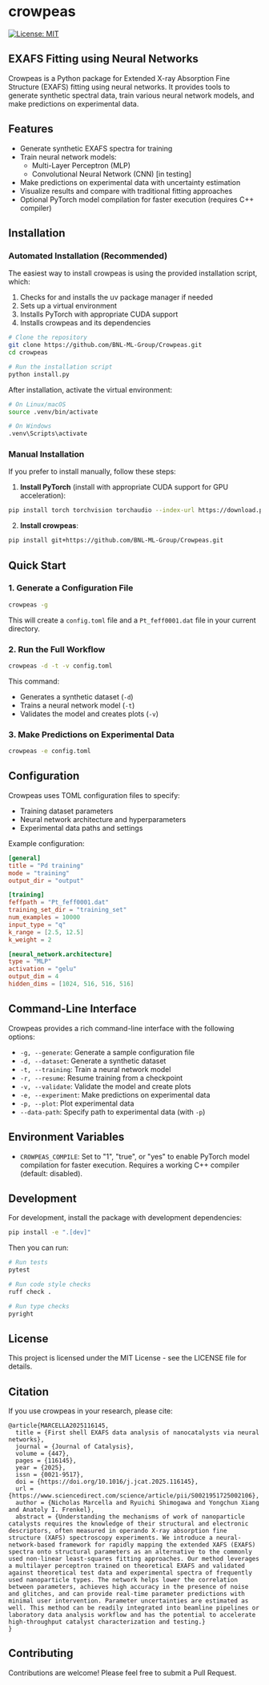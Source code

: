 # crowpeas

[![License: MIT](https://img.shields.io/badge/License-MIT-yellow.svg)](https://opensource.org/licenses/MIT)

## EXAFS Fitting using Neural Networks

Crowpeas is a Python package for Extended X-ray Absorption Fine Structure (EXAFS) fitting using neural networks. It provides tools to generate synthetic spectral data, train various neural network models, and make predictions on experimental data.


## Features

- Generate synthetic EXAFS spectra for training
- Train neural network models:
  - Multi-Layer Perceptron (MLP)
  - Convolutional Neural Network (CNN) [in testing]
- Make predictions on experimental data with uncertainty estimation
- Visualize results and compare with traditional fitting approaches
- Optional PyTorch model compilation for faster execution (requires C++ compiler)

## Installation

### Automated Installation (Recommended)

The easiest way to install crowpeas is using the provided installation script, which:
1. Checks for and installs the uv package manager if needed
2. Sets up a virtual environment
3. Installs PyTorch with appropriate CUDA support
4. Installs crowpeas and its dependencies

```bash
# Clone the repository
git clone https://github.com/BNL-ML-Group/Crowpeas.git
cd crowpeas

# Run the installation script
python install.py
```

After installation, activate the virtual environment:

```bash
# On Linux/macOS
source .venv/bin/activate

# On Windows
.venv\Scripts\activate
```

### Manual Installation

If you prefer to install manually, follow these steps:

1. **Install PyTorch** (install with appropriate CUDA support for GPU acceleration):

```bash
pip install torch torchvision torchaudio --index-url https://download.pytorch.org/whl/cu121
```

2. **Install crowpeas**:

```bash
pip install git+https://github.com/BNL-ML-Group/Crowpeas.git
```

## Quick Start

### 1. Generate a Configuration File

```bash
crowpeas -g
```

This will create a `config.toml` file and a `Pt_feff0001.dat` file in your current directory.

### 2. Run the Full Workflow

```bash
crowpeas -d -t -v config.toml
```

This command:
- Generates a synthetic dataset (`-d`)
- Trains a neural network model (`-t`)
- Validates the model and creates plots (`-v`)

### 3. Make Predictions on Experimental Data

```bash
crowpeas -e config.toml
```

## Configuration

Crowpeas uses TOML configuration files to specify:
- Training dataset parameters
- Neural network architecture and hyperparameters
- Experimental data paths and settings

Example configuration:

```toml
[general]
title = "Pd training"
mode = "training"
output_dir = "output"

[training]
feffpath = "Pt_feff0001.dat"
training_set_dir = "training_set"
num_examples = 10000
input_type = "q"
k_range = [2.5, 12.5]
k_weight = 2

[neural_network.architecture]
type = "MLP"
activation = "gelu" 
output_dim = 4
hidden_dims = [1024, 516, 516, 516]
```


## Command-Line Interface

Crowpeas provides a rich command-line interface with the following options:

- `-g, --generate`: Generate a sample configuration file
- `-d, --dataset`: Generate a synthetic dataset
- `-t, --training`: Train a neural network model
- `-r, --resume`: Resume training from a checkpoint
- `-v, --validate`: Validate the model and create plots
- `-e, --experiment`: Make predictions on experimental data
- `-p, --plot`: Plot experimental data
- `--data-path`: Specify path to experimental data (with `-p`)

## Environment Variables

- `CROWPEAS_COMPILE`: Set to "1", "true", or "yes" to enable PyTorch model compilation for faster execution. Requires a working C++ compiler (default: disabled).


## Development

For development, install the package with development dependencies:

```bash
pip install -e ".[dev]"
```

Then you can run:

```bash
# Run tests
pytest

# Run code style checks
ruff check .

# Run type checks
pyright
```

## License

This project is licensed under the MIT License - see the LICENSE file for details.

## Citation

If you use crowpeas in your research, please cite:

```
@article{MARCELLA2025116145,
  title = {First shell EXAFS data analysis of nanocatalysts via neural networks},
  journal = {Journal of Catalysis},
  volume = {447},
  pages = {116145},
  year = {2025},
  issn = {0021-9517},
  doi = {https://doi.org/10.1016/j.jcat.2025.116145},
  url = {https://www.sciencedirect.com/science/article/pii/S0021951725002106},
  author = {Nicholas Marcella and Ryuichi Shimogawa and Yongchun Xiang and Anatoly I. Frenkel},
  abstract = {Understanding the mechanisms of work of nanoparticle catalysts requires the knowledge of their structural and electronic descriptors, often measured in operando X-ray absorption fine structure (XAFS) spectroscopy experiments. We introduce a neural-network-based framework for rapidly mapping the extended XAFS (EXAFS) spectra onto structural parameters as an alternative to the commonly used non-linear least-squares fitting approaches. Our method leverages a multilayer perceptron trained on theoretical EXAFS and validated against theoretical test data and experimental spectra of frequently used nanoparticle types. The network helps lower the correlation between parameters, achieves high accuracy in the presence of noise and glitches, and can provide real-time parameter predictions with minimal user intervention. Parameter uncertainties are estimated as well. This method can be readily integrated into beamline pipelines or laboratory data analysis workflow and has the potential to accelerate high-throughput catalyst characterization and testing.}
}
```

## Contributing

Contributions are welcome! Please feel free to submit a Pull Request.